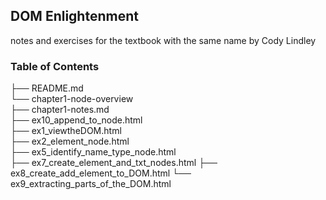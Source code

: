 ## DOM Enlightenment  
notes and exercises for the textbook with the same name by Cody Lindley  

### Table of Contents

├── README.md  
└── chapter1-node-overview  
    ├── chapter1-notes.md  
    ├── ex10_append_to_node.html  
    ├── ex1_viewtheDOM.html  
    ├── ex2_element_node.html  
    ├── ex5_identify_name_type_node.html  
    ├── ex7_create_element_and_txt_nodes.html
    ├── ex8_create_add_element_to_DOM.html
    └── ex9_extracting_parts_of_the_DOM.html
